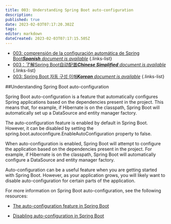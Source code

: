 ```yaml
---
title: 003: Understanding Spring Boot auto-configuration
description: 
published: true
date: 2023-02-03T07:17:20.302Z
tags: 
editor: markdown
dateCreated: 2023-02-03T07:17:15.505Z
---
```


- [003: comprensión de la configuración automática de Spring Boot***Spanish** document is available*](/es/Knowledge-base/Spring-Boot/Learning/003-understanding-spring-boot-auto-configuration)
{.links-list}
- [003：了解Spring Boot自动配置***Chinese Simplified** document is available*](/zh/Knowledge-base/Spring-Boot/Learning/003-understanding-spring-boot-auto-configuration)
{.links-list}
- [003: Spring Boot 자동 구성 이해***Korean** document is available*](/ko/Knowledge-base/Spring-Boot/Learning/003-understanding-spring-boot-auto-configuration)
{.links-list}


##Understanding Spring Boot auto-configuration

Spring Boot auto-configuration is a feature that automatically configures Spring applications based on the dependencies present in the project. This means that, for example, if Hibernate is on the classpath, Spring Boot will automatically set up a DataSource and entity manager factory.

The auto-configuration feature is enabled by default in Spring Boot. However, it can be disabled by setting the spring.boot.autoconfigure.EnableAutoConfiguration property to false.

When auto-configuration is enabled, Spring Boot will attempt to configure the application based on the dependencies present in the project. For example, if Hibernate is on the classpath, Spring Boot will automatically configure a DataSource and entity manager factory.

Auto-configuration can be a useful feature when you are getting started with Spring Boot. However, as your application grows, you will likely want to disable auto-configuration for certain parts of the application.

For more information on Spring Boot auto-configuration, see the following resources:

- [The auto-configuration feature in Spring Boot](https://docs.spring.io/spring-boot/docs/current/reference/html/boot-features-developing-auto-configuration.html)

- [Disabling auto-configuration in Spring Boot](https://docs.spring.io/spring-boot/docs/current/reference/html/boot-features-developing-auto-configuration.html#boot-features-auto-configuration-exclude)